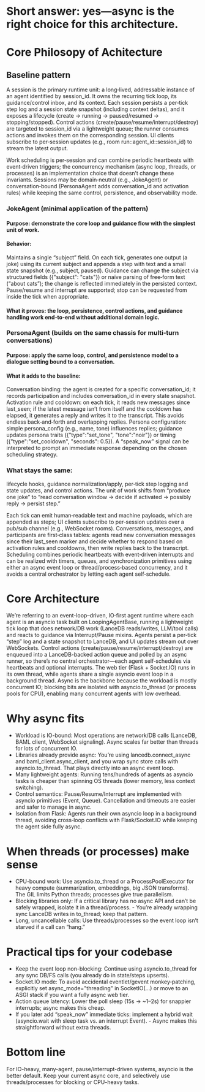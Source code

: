 # Short answer: yes—async is the right choice for this architecture.

# Core Philosopy of Achitecture

## Baseline pattern

A session is the primary runtime unit: a long‑lived, addressable instance of an agent identified by session_id. It owns the recurring tick loop, its guidance/control inbox, and its context. Each session persists a per‑tick step log and a session state snapshot (including context deltas), and it exposes a lifecycle (create → running → paused/resumed → stopping/stopped). Control actions (create/pause/resume/interrupt/destroy) are targeted to session_id via a lightweight queue; the runner consumes actions and invokes them on the corresponding session. UI clients subscribe to per‑session updates (e.g., room run::agent_id::session_id) to stream the latest output. 

Work scheduling is per‑session and can combine periodic heartbeats with event‑driven triggers; the concurrency mechanism (async loop, threads, or processes) is an implementation choice that doesn’t change these invariants. Sessions may be domain‑neutral (e.g., JokeAgent) or conversation‑bound (PersonaAgent adds conversation_id and activation rules) while keeping the same control, persistence, and observability mode.


### JokeAgent (minimal application of the pattern)

#### Purpose: demonstrate the core loop and guidance flow with the simplest unit of work.
#### Behavior:
Maintains a single “subject” field.
On each tick, generates one output (a joke) using its current subject and appends a step with text and a small state snapshot (e.g., subject, paused).
Guidance can change the subject via structured fields ({"subject": "cats"}) or naïve parsing of free‑form text (“about cats”); the change is reflected immediately in the persisted context.
Pause/resume and interrupt are supported; stop can be requested from inside the tick when appropriate.
#### What it proves: the loop, persistence, control actions, and guidance handling work end‑to‑end without additional domain logic.

### PersonaAgent (builds on the same chassis for multi‑turn conversations)

#### Purpose: apply the same loop, control, and persistence model to a dialogue setting bound to a conversation.
#### What it adds to the baseline:
Conversation binding: the agent is created for a specific conversation_id; it records participation and includes conversation_id in every state snapshot.
Activation rule and cooldown: on each tick, it reads new messages since last_seen; if the latest message isn’t from itself and the cooldown has elapsed, it generates a reply and writes it to the transcript. This avoids endless back‑and‑forth and overlapping replies.
Persona configuration: simple persona_config (e.g., name, tone) influences replies; guidance updates persona traits ({"type":"set_tone", "tone":"noir"}) or timing ({"type":"set_cooldown", "seconds": 0.5}). A “speak_now” signal can be interpreted to prompt an immediate response depending on the chosen scheduling strategy.
### What stays the same: 
lifecycle hooks, guidance normalization/apply, per‑tick step logging and state updates, and control actions. The unit of work shifts from “produce one joke” to “read conversation window → decide if activated → possibly reply → persist step.”



Each tick can emit human‑readable text and machine payloads, which are appended as steps; UI clients subscribe to per‑session updates over a pub/sub channel (e.g., WebSocket rooms). Conversations, messages, and participants are first‑class tables: agents read new conversation messages since their last_seen marker and decide whether to respond based on activation rules and cooldowns, then write replies back to the transcript. Scheduling combines periodic heartbeats with event‑driven interrupts and can be realized with timers, queues, and synchronization primitives using either an async event loop or thread/process‑based concurrency, and it avoids a central orchestrator by letting each agent self‑schedule.



# Core Architecture


We’re referring to an event-loop–driven, IO‑first agent runtime where each agent is an asyncio task built on LoopingAgentBase, running a lightweight tick loop that does network/DB work (LanceDB reads/writes, LLM/tool calls) and reacts to guidance via Interrupt/Pause mixins. Agents persist a per‑tick “step” log and a state snapshot to LanceDB, and UI updates stream out over WebSockets. Control actions (create/pause/resume/interrupt/destroy) are enqueued into a LanceDB-backed action queue and polled by an async runner, so there’s no central orchestrator—each agent self‑schedules via heartbeats and optional interrupts. The web tier (Flask + Socket.IO) runs in its own thread, while agents share a single asyncio event loop in a background thread. Async is the backbone because the workload is mostly concurrent IO; blocking bits are isolated with asyncio.to_thread (or process pools for CPU), enabling many concurrent agents with low overhead.


# Why async fits 

- Workload is IO-bound: Most operations are network/DB calls (LanceDB, BAML client, WebSocket signaling). Async scales far better than threads for lots of concurrent IO.
- Libraries already provide async: You’re using lancedb.connect_async and baml_client.async_client, and you wrap sync store calls with asyncio.to_thread. That plays directly into an async event loop.
- Many lightweight agents: Running tens/hundreds of agents as asyncio tasks is cheaper than spinning OS threads (lower memory, less context switching).
- Control semantics: Pause/Resume/Interrupt are implemented with asyncio primitives (Event, Queue). Cancellation and timeouts are easier and safer to manage in async.
- Isolation from Flask: Agents run their own asyncio loop in a background thread, avoiding cross‑loop conflicts with Flask/Socket.IO while keeping the agent side fully async.

# When threads (or processes) make sense

- CPU-bound work: Use asyncio.to_thread or a ProcessPoolExecutor for heavy compute (summarization, embeddings, big JSON transforms). The GIL limits Python threads; processes give true parallelism.
- Blocking libraries only: If a critical library has no async API and can’t be safely wrapped, isolate it in a thread/process. - You’re already wrapping sync LanceDB writes in to_thread; keep that pattern.
- Long, uncancellable calls: Use threads/processes so the event loop isn’t starved if a call can “hang.”

# Practical tips for your codebase

- Keep the event loop non-blocking: Continue using asyncio.to_thread for any sync DB/FS calls (you already do in state/steps upserts).
- Socket.IO mode: To avoid accidental eventlet/gevent monkey‑patching, explicitly set async_mode="threading" in SocketIO(...) or move to an ASGI stack if you want a fully async web tier.
- Action queue latency: Lower the poll sleep (15s → ~1–2s) for snappier interrupts; async makes this cheap.
- If you later add “speak_now” immediate ticks: implement a hybrid wait (asyncio.wait with sleep task vs. an interrupt Event). - Async makes this straightforward without extra threads.

# Bottom line

For IO-heavy, many-agent, pause/interrupt-driven systems, asyncio is the better default. Keep your current async core, and selectively use threads/processes for blocking or CPU-heavy tasks.

